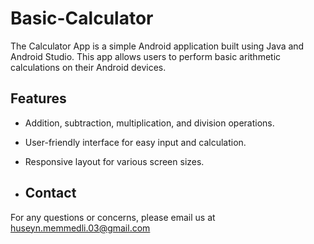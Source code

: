 # Basic-Calculator
The Calculator App is a simple Android application built using Java and Android Studio. This app allows users to perform basic arithmetic calculations on their Android devices.

## Features
- Addition, subtraction, multiplication, and division operations.
- User-friendly interface for easy input and calculation.
- Responsive layout for various screen sizes.

- ## Contact
For any questions or concerns, please email us at huseyn.memmedli.03@gmail.com
